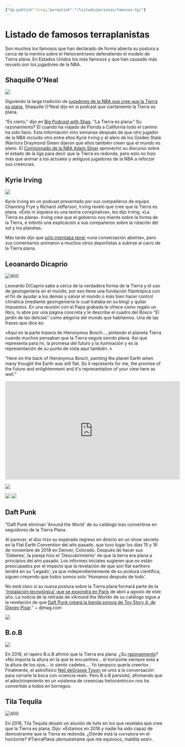 ```yaml
---
{"dg-publish":true,"permalink":"/listado/personas/famosos-tp/"}
---
```




# Listado de famosos terraplanistas

Son muchos los famosos que han declarado de forma abierta su postura a cerca de la mentira sobre el Heliocentrismo defendiendo el modelo de Tierra plana. En Estados Unidos los más famosos y que han causado más revuelo son los jugadores de la NBA.

## Shaquille O'Neal

![](https://i.imgur.com/dVEKxyz.png)

Siguiendo la larga tradición de [jugadores de la NBA que cree que la Tierra es plana](http://sports.yahoo.com/news/so-apparently-shaquille-oneal-is-a-flat-earther-too-035813782.html), Shaquille O'Neal dijo en si podcast que ciertamente la Tierra es plana.

"Es cierto," dijo en [Big Podcast with Shaq](http://podbay.fm/show/1000068299/e/1488182460?autostart=1). "La Tierra es plana."
Su razonamiento? Él cuando ha viajado de Florida a California todo el camino ha sido llano. Esta información vino semanas después de que otro jugador de la NBA incluído otro entre ellos Kyrie Irving y el alero de los Golden State Warriors Draymond Green dijeron que ellos también creen que el mundo es plano. El [Comisionado de la NBA Adam Silver](https://sports.yahoo.com/nba-commissioner-adam-silver-the-earth-is-round-and-kyrie-was-just-making-a-point-012449588.html) aprovechó su discurso sobre el estado de la liga para decir que la Tierra es redonda, pero esto no hizo más que animar a los actuales y antiguos jugadores de la NBA a reforzar sus creencias.

## Kyrie Irving

![](https://i.imgur.com/EIrNibb.png)

Kyrie Irving en un podcast presentado por sus compañeros de equipo Channing Frye y Richard Jefferson, Irving reveló que cree que la Tierra es plana. «Esto ni siquiera es una teoría conspirativa», les dijo Irving. «La Tierra es plana». Irving cree que el gobierno nos miente sobre la forma de la Tierra, e intentó una explicación a sus compañeros sobre la rotación del sol y los planetas.

Más tarde dijo que [sólo intentaba tener](https://www.theringer.com/nba/2017/9/26/16371122/kyrie-irving-flat-earth-trolling) «una conversación abierta», pero sus comentarios animaron a muchos otros deportistas a subirse al carro de la Tierra plana.

## Leoanardo Dicaprio

![400](https://i.imgur.com/PMidkK3.png)

Leonardo DiCaprio sabe a cerca de la verdadera forma de la Tierra y el uso de geoingeniería en el mundo, por eso tiene una fundación filantrópica con el fin de ayudar a los demás y salvar el mundo o más bien hacer control climática (mediante geoingeniería lo cual trataba en su blog) y quitar impuestos. En una reunión con el Papa grabada le ofrece como regalo un libro, lo abre por una página concreta y le describe el cuadro del Bosco "El jardín de las delicias" como alegoría del mundo que habitamos. Una de las frases que dice es:

«Aquí en la parte trasera de Hieronymus Bosch..., pintando el planeta Tierra cuando muchos pensaban que la Tierra seguía siendo plana. Así que representa para mí, la promesa del futuro y la iluminación y es la representación de su punto de vista aquí también. »

“Here on the back of Hieronymus Bosch, painting the planet Earth when many thought the Earth was still flat. So it represents for me, the promise of the future and enlightenment and it's representation of your view here as well.”

<iframe width="560" height="315" src="https://www.youtube.com/embed/N2GoXbQjQ9g?si=qe2kaAXDXiSJIjCf" title="YouTube video player" frameborder="0" allow="accelerometer; autoplay; clipboard-write; encrypted-media; gyroscope; picture-in-picture; web-share" referrerpolicy="strict-origin-when-cross-origin" allowfullscreen></iframe>

![](https://i.imgur.com/wohXduV.jpeg)

![](https://upload.wikimedia.org/wikipedia/commons/e/ea/Hieronymus_Bosch_-_The_Garden_of_Earthly_Delights_-_The_exterior_%28shutters%29.jpg)
![](https://upload.wikimedia.org/wikipedia/commons/thumb/a/ae/El_jard%C3%ADn_de_las_Delicias%2C_de_El_Bosco.jpg/1024px-El_jard%C3%ADn_de_las_Delicias%2C_de_El_Bosco.jpg)

## Daft Punk

"Daft Punk eliminan 'Around the World' de su catálogo tras convertirse en seguidores de la Tierra Plana.

Al parecer, el dúo hizo su esperado regreso en directo en un show secreto en la Flat Earth Convention del año pasado, que tuvo lugar los días 15 y 16 de noviembre de 2018 en Denver, Colorado. Después de hacer sus 'Deberes', la pareja hizo el 'Descubrimiento' de que la tierra era plana a principios del año pasado. Los informes iniciales sugieren que no están preocupados por el impacto que la revelación de que son flat earthers tendrá en su 'Legado', ya que independientemente de su postura científica, siguen creyendo que todos somos solo 'Humanos después de todo'.

No está claro si su nueva postura sobre la Tierra plana formará parte de la ['Instalación tecnológica' que se expondrá en París](https://djmag.com/news/daft-punk-open-technologic-exhibition-april) de abril a agosto de este año. La noticia de la retirada de «Around the World» de su catálogo sigue a la revelación de que [Daft Punk creará la banda sonora de Toy Story 4, de Disney Pixar](https://djmag.com/news/daft-punk-soundtrack-toy-story-4)." ~ djmag.com

![](https://i.imgur.com/RHekvVZ.png)

## B.o.B

![](https://i.imgur.com/nNhnpky.png)

En 2016, el rapero B.o.B afirmó que la Tierra era plana. ¿Su [razonamiento](http://www.cnn.com/2016/01/26/entertainment/rapper-bob-earth-flat-theory/)? «No importa la altura en la que te encuentres... el horizonte siempre está a la altura de los ojos... lo siento cadetes.... Yo tampoco quería creerlo». Finalmente, el astrofísico [Neil deGrasse Tyson](https://www.cnn.com/2016/01/29/entertainment/neil-degrasse-tyson-bob-flat-earth-twitter-spat/index.html) se unió a la conversación para cerrarle la boca con «ciencia real». Pero B.o.B persistió, afirmando que el adoctrinamiento en un «sistema de creencias heliocéntrico» nos ha convertido a todos en borregos.

## Tila Tequila

![400](https://i.imgur.com/VsLY162.png)

En 2016, Tila Tequila desató un aluvión de tuits en los que revelaba que cree que la Tierra es plana. Dijo: «Estamos en 2016 y nadie ha sido capaz de demostrarme que la Tierra es redonda. ¿Dónde está la curvatura en el horizonte? #TierraPlana ¡demuéstrame que me equivoco, maldita sea!».
